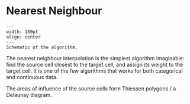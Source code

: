 # Nearest Neighbour

```{figure} ./nearest-neighbour.png
---
width: 160pt
align: center
---
Schematic of the algorithm.
```

The nearest neighbour interpolation is the simplest algorithm imaginable: find the source cell closest to the target cell, and assign its weight to the target cell. It is one of the few algorithms that works for both categorical and continuous data.

The areas of influence of the source cells form Thiessen polygons / a Delaunay diagram.
